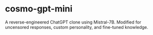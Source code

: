 # cosmo-gpt-mini
A reverse-engineered ChatGPT clone using Mistral-7B.  Modified for uncensored responses, custom personality, and fine-tuned knowledge.
